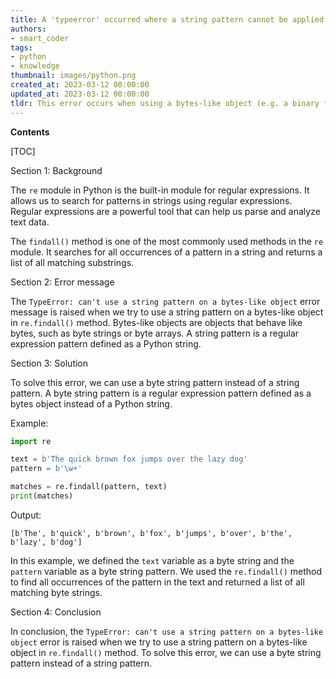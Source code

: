 ```yaml
---
title: A 'typeerror' occurred where a string pattern cannot be applied to a bytes-like object during the execution of re.findall()
authors:
- smart_coder
tags:
- python
- knowledge
thumbnail: images/python.png
created_at: 2023-03-12 00:00:00
updated_at: 2023-03-12 00:00:00
tldr: This error occurs when using a bytes-like object (e.g. a binary file) with a regular expression pattern that expects a string input in the re.findall() method.
---
```


**Contents**

[TOC]

Section 1: Background

The `re` module in Python is the built-in module for regular expressions. It allows us to search for patterns in strings using regular expressions. Regular expressions are a powerful tool that can help us parse and analyze text data.

The `findall()` method is one of the most commonly used methods in the `re` module. It searches for all occurrences of a pattern in a string and returns a list of all matching substrings.

Section 2: Error message

The `TypeError: can't use a string pattern on a bytes-like object` error message is raised when we try to use a string pattern on a bytes-like object in `re.findall()` method. Bytes-like objects are objects that behave like bytes, such as byte strings or byte arrays. A string pattern is a regular expression pattern defined as a Python string.

Section 3: Solution

To solve this error, we can use a byte string pattern instead of a string pattern. A byte string pattern is a regular expression pattern defined as a bytes object instead of a Python string.

Example:

```python
import re

text = b'The quick brown fox jumps over the lazy dog'
pattern = b'\w+'

matches = re.findall(pattern, text)
print(matches)
```

Output:

```
[b'The', b'quick', b'brown', b'fox', b'jumps', b'over', b'the', b'lazy', b'dog']
```

In this example, we defined the `text` variable as a byte string and the `pattern` variable as a byte string pattern. We used the `re.findall()` method to find all occurrences of the pattern in the text and returned a list of all matching byte strings.

Section 4: Conclusion

In conclusion, the `TypeError: can't use a string pattern on a bytes-like object` error is raised when we try to use a string pattern on a bytes-like object in `re.findall()` method. To solve this error, we can use a byte string pattern instead of a string pattern.
